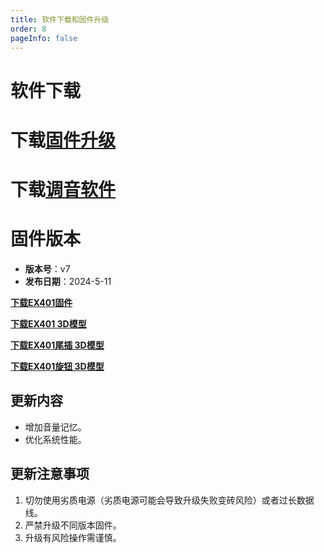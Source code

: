 ```yaml
---
title: 软件下载和固件升级
order: 8
pageInfo: false
---
```

# 软件下载
# 下载[固件升级](https://likeyou156156.online:9000/lky/tools/MV_Assisant_Tools_2021_V3.0.9T(2023.05.29).exe)
# 下载[调音软件](https://likeyou156156.online:9000/lky/tools/ACPWorkbench_24bit.exe)

# 固件版本

- **版本号**：v7
- **发布日期**：2024-5-11



**[下载EX401固件](https://likeyou156156.online:9000/lky/EX/EX401/bin/B2_EX401_V7.mva)**

**[下载EX401 3D模型](https://likeyou156156.online:9000/lky/3D/EX401.step)**

**[下载EX401尾插 3D模型](https://likeyou156156.online:9000/lky/3D/EX401wc.step)**

**[下载EX401旋钮 3D模型](https://likeyou156156.online:9000/lky/3D/EX401xn.step)**



## 更新内容
- 增加音量记忆。
- 优化系统性能。

## 更新注意事项
1. 切勿使用劣质电源（劣质电源可能会导致升级失败变砖风险）或者过长数据线。
2. 严禁升级不同版本固件。
3. 升级有风险操作需谨慎。
